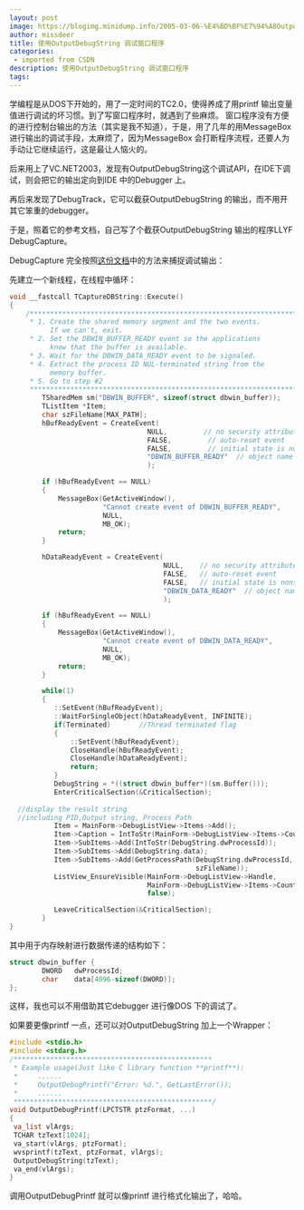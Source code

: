 ```yaml
---
layout: post
image: https://blogimg.minidump.info/2005-03-06-%E4%BD%BF%E7%94%A8OutputDebugString-%E8%B0%83%E8%AF%95%E7%AA%97%E5%8F%A3%E7%A8%8B%E5%BA%8F.md
author: missdeer
title: 使用OutputDebugString 调试窗口程序
categories: 
 - imported from CSDN
description: 使用OutputDebugString 调试窗口程序
tags: 
---
```


学编程是从DOS下开始的，用了一定时间的TC2.0，使得养成了用printf 输出变量值进行调试的坏习惯。到了写窗口程序时，就遇到了些麻烦。
窗口程序没有方便的进行控制台输出的方法（其实是我不知道），于是，用了几年的用MessageBox 进行输出的调试手段，太麻烦了，因为MessageBox 会打断程序流程，还要人为手动让它继续运行，这是最让人恼火的。

后来用上了VC.NET2003，发现有OutputDebugString这个调试API，在IDE下调试，则会把它的输出定向到IDE 中的Debugger 上。

再后来发现了DebugTrack，它可以截获OutputDebugString 的输出，而不用开其它笨重的debugger。

于是，照着它的参考文档，自己写了个截获OutputDebugString 输出的程序LLYF DebugCapture。

DebugCapture 完全按照[这份文档](http://www.unixwiz.net/techtips/outputdebugstring.html)中的方法来捕捉调试输出：

先建立一个新线程，在线程中循环：

```cpp
void __fastcall TCaptureDBString::Execute()
{
    /****************************************************************************
     * 1. Create the shared memory segment and the two events. 
          If we can't, exit.
     * 2. Set the DBWIN_BUFFER_READY event so the applications 
          know that the buffer is available.
     * 3. Wait for the DBWIN_DATA_READY event to be signaled.
     * 4. Extract the process ID NUL-terminated string from the 
          memory buffer.
     * 5. Go to step #2
     *****************************************************************************/
        TSharedMem sm("DBWIN_BUFFER", sizeof(struct dbwin_buffer));
        TListItem *Item;
        char szFileName[MAX_PATH];
        hBufReadyEvent = CreateEvent(
                                  NULL,         // no security attributes
                                  FALSE,         // auto-reset event
                                  FALSE,         // initial state is nonsignaled
                                  "DBWIN_BUFFER_READY"  // object name
                                  );

        if (hBufReadyEvent == NULL)
        {
            MessageBox(GetActiveWindow(),
                       "Cannot create event of DBWIN_BUFFER_READY",
                       NULL,
                       MB_OK);
            return;
        }

        hDataReadyEvent = CreateEvent(
                                      NULL,    // no security attributes
                                      FALSE,   // auto-reset event
                                      FALSE,   // initial state is nonsignaled
                                      "DBWIN_DATA_READY"  // object name
                                      );

        if (hBufReadyEvent == NULL)
        {
            MessageBox(GetActiveWindow(),
                       "Cannot create event of DBWIN_DATA_READY",
                       NULL,
                       MB_OK);
            return;
        }

        while(1)
        {
           ::SetEvent(hBufReadyEvent);
           ::WaitForSingleObject(hDataReadyEvent, INFINITE);
           if(Terminated)       //Thread terminated flag
           {
               ::SetEvent(hBufReadyEvent);
               CloseHandle(hBufReadyEvent);
               CloseHandle(hDataReadyEvent);
               return;
           }
           DebugString = *((struct dbwin_buffer*)(sm.Buffer()));
           EnterCriticalSection(&CriticalSection);
  
  //display the result string
  //including PID,Output string, Process Path
           Item = MainForm->DebugListView->Items->Add();
           Item->Caption = IntToStr(MainForm->DebugListView->Items->Count);
           Item->SubItems->Add(IntToStr(DebugString.dwProcessId));
           Item->SubItems->Add(DebugString.data);
           Item->SubItems->Add(GetProcessPath(DebugString.dwProcessId, 
                                              szFileName));
           ListView_EnsureVisible(MainForm->DebugListView->Handle,
                                  MainForm->DebugListView->Items->Count-1,
                                  false);

           LeaveCriticalSection(&CriticalSection);
        }
}
```

其中用于内存映射进行数据传递的结构如下：

```cpp
struct dbwin_buffer {
        DWORD   dwProcessId;
        char    data[4096-sizeof(DWORD)];
};
```

这样，我也可以不用借助其它debugger 进行像DOS 下的调试了。

如果要更像printf 一点，还可以对OutputDebugString 加上一个Wrapper：

```cpp
#include <stdio.h>
#include <stdarg.h>
/*************************************************
 * Example usage(Just like C library function **printf**):
 *     ......
 *     OutputDebugPrintf("Error: %d.", GetLastError());
 *     ......
 *************************************************/
void OutputDebugPrintf(LPCTSTR ptzFormat, ...)
{
 va_list vlArgs;
 TCHAR tzText[1024];
 va_start(vlArgs, ptzFormat);
 wvsprintf(tzText, ptzFormat, vlArgs);
 OutputDebugString(tzText);
 va_end(vlArgs);
}
```

调用OutputDebugPrintf 就可以像printf 进行格式化输出了，哈哈。
